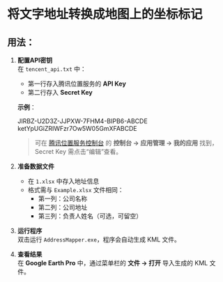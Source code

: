 
# 将文字地址转换成地图上的坐标标记

## 用法：

1. **配置API密钥**  
   在 `tencent_api.txt` 中：
   - 第一行存入腾讯位置服务的 **API Key**  
   - 第二行存入 **Secret Key**  

   **示例**：

   JIRBZ-U2D3Z-JJPXW-7FHM4-BIPB6-ABCDE   
   ketYpUGiZRIWFzr7Ow5W05GmXFABCDE

   > 可在 [腾讯位置服务控制台](https://lbs.qq.com/) 的 **控制台 → 应用管理 → 我的应用** 找到，Secret Key 需点击“编辑”查看。

3. **准备数据文件**  
   - 在 `1.xlsx` 中存入地址信息  
   - 格式需与 `Example.xlsx` 文件相同：  
     - 第一列：公司名称  
     - 第二列：公司地址  
     - 第三列：负责人姓名（可选，可留空）  

4. **运行程序**  
   双击运行 `AddressMapper.exe`，程序会自动生成 KML 文件。

5. **查看结果**  
   在 **Google Earth Pro** 中，通过菜单栏的 **文件 → 打开** 导入生成的 KML 文件。
